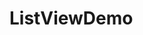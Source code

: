 # ListViewDemo

<img src="http://images2017.cnblogs.com/blog/471463/201708/471463-20170810175317855-296430977.gif" alt="">
